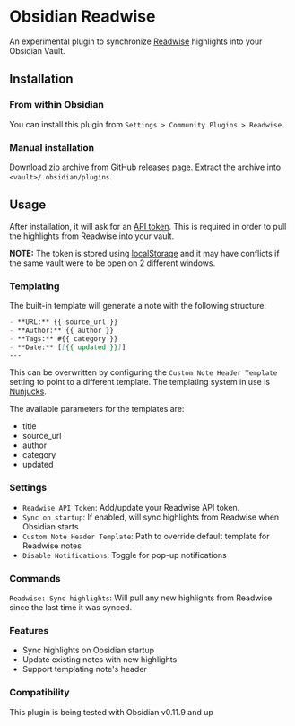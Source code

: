 # Obsidian Readwise

An experimental plugin to synchronize [Readwise](https://readwise.io) highlights into your Obsidian Vault.

## Installation

### From within Obsidian

You can install this plugin from `Settings > Community Plugins > Readwise`.

### Manual installation

Download zip archive from GitHub releases page. Extract the archive into `<vault>/.obsidian/plugins`.

## Usage

After installation, it will ask for an [API token](https://readwise.io/access_token). This is required in order to pull the highlights from Readwise into your vault.

**NOTE:** The token is stored using [localStorage](https://developer.mozilla.org/en-US/docs/Web/API/Window/localStorage) and it may have conflicts if the same vault were to be open on 2 different windows.

### Templating

The built-in template will generate a note with the following structure:

```markdown
- **URL:** {{ source_url }}
- **Author:** {{ author }}
- **Tags:** #{{ category }}
- **Date:** [[{{ updated }}]]
---
```

This can be overwritten by configuring the `Custom Note Header Template` setting to point to a different template. The templating system in use is [Nunjucks](https://mozilla.github.io/nunjucks/).

The available parameters for the templates are:

- title
- source_url
- author
- category
- updated

### Settings

- `Readwise API Token`: Add/update your Readwise API token.
- `Sync on startup`: If enabled, will sync highlights from Readwise when Obsidian starts
- `Custom Note Header Template`: Path to override default template for Readwise notes
- `Disable Notifications`: Toggle for pop-up notifications

### Commands

`Readwise: Sync highlights`:  Will pull any new highlights from Readwise since the last time it was synced.

### Features

- Sync highlights on Obsidian startup
- Update existing notes with new highlights
- Support templating note's header

### Compatibility

This plugin is being tested with Obsidian v0.11.9 and up
